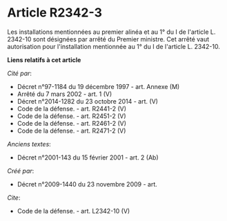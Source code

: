 # Article R2342-3

Les installations mentionnées au premier alinéa et au 1° du I de l'article L. 2342-10 sont désignées par arrêté du Premier
ministre. Cet arrêté vaut autorisation pour l'installation mentionnée au 1° du I de l'article L. 2342-10.

**Liens relatifs à cet article**

_Cité par_:

  - Décret n°97-1184 du 19 décembre 1997 - art. Annexe (M)
  - Arrêté du 7 mars 2002 - art. 1 (V)
  - Décret n°2014-1282 du 23 octobre 2014 - art. (V)
  - Code de la défense. - art. R2441-2 (V)
  - Code de la défense. - art. R2451-2 (V)
  - Code de la défense. - art. R2461-2 (V)
  - Code de la défense. - art. R2471-2 (V)

_Anciens textes_:

  - Décret n°2001-143 du 15 février 2001 - art. 2 (Ab)

_Créé par_:

  - Décret n°2009-1440 du 23 novembre 2009 - art.

_Cite_:

  - Code de la défense. - art. L2342-10 (V)

